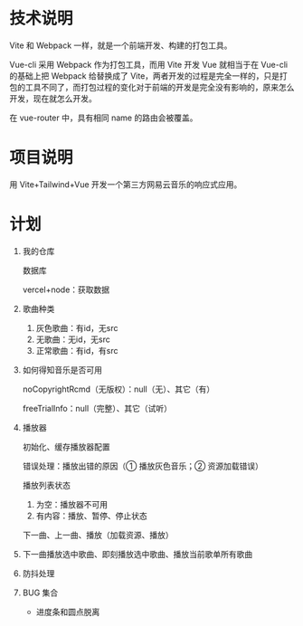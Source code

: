 # 技术说明

Vite 和 Webpack 一样，就是一个前端开发、构建的打包工具。

Vue-cli 采用 Webpack 作为打包工具，而用 Vite 开发 Vue 就相当于在 Vue-cli 的基础上把 Webpack 给替换成了 Vite，两者开发的过程是完全一样的，只是打包的工具不同了，而打包过程的变化对于前端的开发是完全没有影响的，原来怎么开发，现在就怎么开发。

在 vue-router 中，具有相同 name 的路由会被覆盖。

# 项目说明

用 Vite+Tailwind+Vue 开发一个第三方网易云音乐的响应式应用。

# 计划

1. 我的仓库

   数据库

   vercel+node：获取数据
   
2. 歌曲种类

   1. 灰色歌曲：有id，无src
   2. 无歌曲：无id，无src
   3. 正常歌曲：有id，有src

3. 如何得知音乐是否可用

   noCopyrightRcmd（无版权）：null（无）、其它（有）

   freeTrialInfo：null（完整）、其它（试听）

4. 播放器

   初始化、缓存播放器配置

   错误处理：播放出错的原因（① 播放灰色音乐；② 资源加载错误）

   播放列表状态

   1. 为空：播放器不可用
   2. 有内容：播放、暂停、停止状态

   下一曲、上一曲、播放（加载资源、播放）

5. 下一曲播放选中歌曲、即刻播放选中歌曲、播放当前歌单所有歌曲

6. 防抖处理

7. BUG 集合

   - 进度条和圆点脱离
